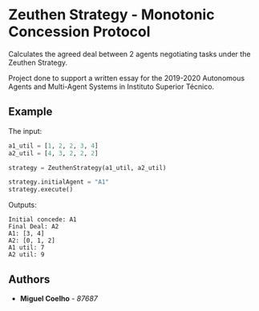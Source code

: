 # Zeuthen Strategy - Monotonic Concession Protocol

Calculates the agreed deal between 2 agents negotiating tasks under the Zeuthen Strategy.

Project done to support a written essay for the 2019-2020 Autonomous Agents and Multi-Agent Systems in Instituto Superior Técnico.

## Example

The input:
```python
a1_util = [1, 2, 2, 3, 4]
a2_util = [4, 3, 2, 2, 2]

strategy = ZeuthenStrategy(a1_util, a2_util)

strategy.initialAgent = "A1"
strategy.execute()
```

Outputs:

```
Initial concede: A1
Final Deal: A2
A1: [3, 4]
A2: [0, 1, 2]
A1 util: 7
A2 util: 9
```

## Authors

* **Miguel Coelho** - *87687*

